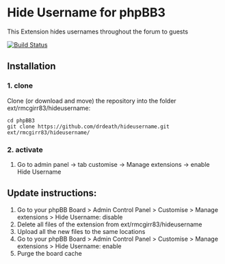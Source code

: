 # Hide Username for phpBB3
This Extension hides usernames throughout the forum to guests

[![Build Status](https://github.com/drdeath/hideusername/workflows/Tests/badge.svg)](https://github.com/drdeath/hideusername/actions)

## Installation

### 1. clone
Clone (or download and move) the repository into the folder ext/rmcgirr83/hideusername:

```
cd phpBB3
git clone https://github.com/drdeath/hideusername.git ext/rmcgirr83/hideusername/
```

### 2. activate
1. Go to admin panel -> tab customise -> Manage extensions -> enable Hide Username

## Update instructions:
1. Go to your phpBB Board > Admin Control Panel > Customise > Manage extensions > Hide Username: disable
2. Delete all files of the extension from ext/rmcgirr83/hideusername
3. Upload all the new files to the same locations
4. Go to your phpBB Board > Admin Control Panel > Customise > Manage extensions > Hide Username: enable
5. Purge the board cache

